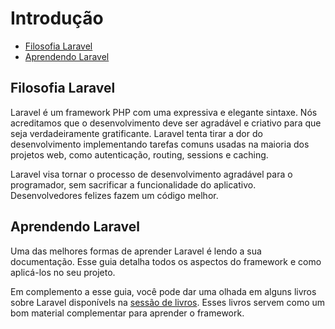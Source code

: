 # Introdução

- [Filosofia Laravel](#laravel-philosophy)
- [Aprendendo Laravel](#learning-laravel)

<a name="laravel-philosophy"></a>
## Filosofia Laravel

Laravel é um framework PHP com uma expressiva e elegante sintaxe. Nós acreditamos que o desenvolvimento deve ser agradável e criativo para que seja verdadeiramente gratificante. Laravel tenta tirar a dor do desenvolvimento implementando tarefas comuns usadas na maioria dos projetos web, como autenticação, routing, sessions e caching.

Laravel visa tornar o processo de desenvolvimento agradável para o programador, sem sacrificar a funcionalidade do aplicativo. Desenvolvedores felizes fazem um código melhor.

<a name="learning-laravel"></a>
## Aprendendo Laravel

Uma das melhores formas de aprender Laravel é lendo a sua documentação. Esse guia detalha todos os aspectos do framework e como aplicá-los no seu projeto.

Em complemento a esse guia, você pode dar uma olhada em alguns livros sobre Laravel disponívels na [sessão de livros](https://leanpub.com/codehappy). Esses livros servem como um bom material complementar para aprender o framework.